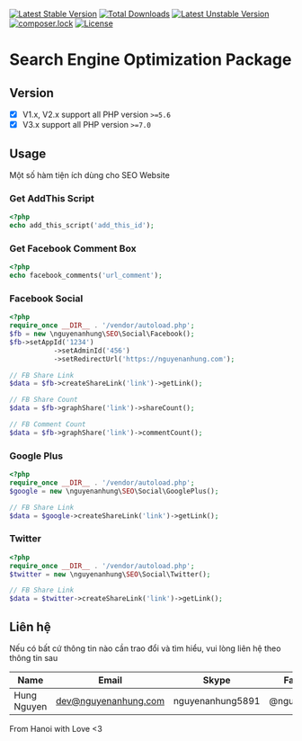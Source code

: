 [![Latest Stable Version](https://poser.pugx.org/nguyenanhung/seo/v/stable)](https://packagist.org/packages/nguyenanhung/seo)
[![Total Downloads](https://poser.pugx.org/nguyenanhung/seo/downloads)](https://packagist.org/packages/nguyenanhung/seo)
[![Latest Unstable Version](https://poser.pugx.org/nguyenanhung/seo/v/unstable)](https://packagist.org/packages/nguyenanhung/seo)
[![composer.lock](https://poser.pugx.org/nguyenanhung/seo/composerlock)](https://packagist.org/packages/nguyenanhung/seo)
[![License](https://poser.pugx.org/nguyenanhung/seo/license)](https://packagist.org/packages/nguyenanhung/seo)

# Search Engine Optimization Package

## Version

- [x] V1.x, V2.x support all PHP version `>=5.6`
- [x] V3.x support all PHP version `>=7.0`

## Usage

Một số hàm tiện ích dùng cho SEO Website

### Get AddThis Script

```php
<?php
echo add_this_script('add_this_id');

```

### Get Facebook Comment Box

```php
<?php
echo facebook_comments('url_comment');

```

### Facebook Social

```php
<?php
require_once __DIR__ . '/vendor/autoload.php';
$fb = new \nguyenanhung\SEO\Social\Facebook();
$fb->setAppId('1234')
           ->setAdminId('456')
           ->setRedirectUrl('https://nguyenanhung.com');

// FB Share Link
$data = $fb->createShareLink('link')->getLink();

// FB Share Count
$data = $fb->graphShare('link')->shareCount();

// FB Comment Count
$data = $fb->graphShare('link')->commentCount();

```

### Google Plus

```php
<?php
require_once __DIR__ . '/vendor/autoload.php';
$google = new \nguyenanhung\SEO\Social\GooglePlus();

// FB Share Link
$data = $google->createShareLink('link')->getLink();

```

### Twitter

```php
<?php
require_once __DIR__ . '/vendor/autoload.php';
$twitter = new \nguyenanhung\SEO\Social\Twitter();

// FB Share Link
$data = $twitter->createShareLink('link')->getLink();
```

## Liên hệ

Nếu có bất cứ thông tin nào cần trao đổi và tìm hiểu, vui lòng liên hệ theo thông tin sau

| Name        | Email                | Skype            | Facebook      |
| ----------- | -------------------- | ---------------- | ------------- |
| Hung Nguyen | dev@nguyenanhung.com | nguyenanhung5891 | @nguyenanhung |

From Hanoi with Love <3

